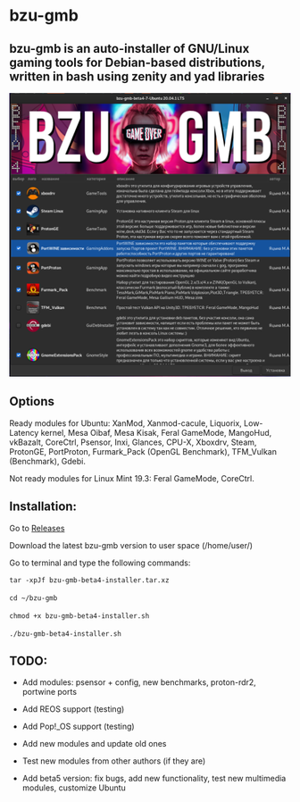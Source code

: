 # bzu-gmb
bzu-gmb is an auto-installer of GNU/Linux gaming tools for Debian-based distributions, written in bash using zenity and yad libraries
-----------
<img src="image/bzu-gmb-beta4-7.png" alt="My cool logo"/>

Options
-----------
Ready modules for Ubuntu: XanMod, Xanmod-cacule, Liquorix, Low-Latency kernel, Mesa Oibaf, Mesa Kisak, Feral GameMode, MangoHud, vkBazalt, CoreCtrl, Psensor, Inxi, Glances, CPU-X, Xboxdrv, Steam, ProtonGE, PortProton, Furmark_Pack (OpenGL Benchmark), TFM_Vulkan (Benchmark), Gdebi.

Not ready modules for Linux Mint 19.3: Feral GameMode, CoreCtrl.

Installation:
-----------
Go to [Releases](https://github.com/redrootmin/bzu-gmb/releases)

Download the latest bzu-gmb version to user space (/home/user/)

Go to terminal and type the following commands:
```
tar -xpJf bzu-gmb-beta4-installer.tar.xz

cd ~/bzu-gmb

chmod +x bzu-gmb-beta4-installer.sh

./bzu-gmb-beta4-installer.sh
```

TODO:
-----------
- Add modules: psensor + config, new benchmarks, proton-rdr2, portwine ports

- Add REOS support (testing)

- Add Pop!_OS support (testing)

- Add new modules and update old ones

- Test new modules from other authors (if they are)

- Add beta5 version: fix bugs, add new functionality, test new multimedia modules, customize Ubuntu
